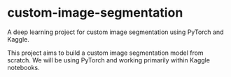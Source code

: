 # custom-image-segmentation

A deep learning project for custom image segmentation using PyTorch and Kaggle.

This project aims to build a custom image segmentation model from scratch.
We will be using PyTorch and working primarily within Kaggle notebooks.
